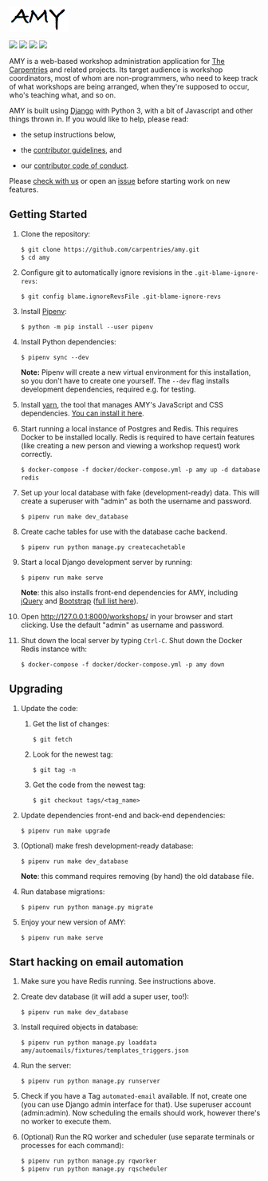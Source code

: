 ![](amy/static/amy-logo.png)

![](https://travis-ci.com/carpentries/amy.svg?branch=main)
[![](https://img.shields.io/badge/python-3.7+-blue.svg)](https://www.python.org/downloads/)
[![](https://img.shields.io/badge/django-2.2+-blue.svg)](https://www.djangoproject.com/)
[![](https://img.shields.io/badge/license-MIT-lightgrey.svg)](LICENSE.md)

AMY is a web-based workshop administration application for [The Carpentries][tc]
and related projects.  Its target audience is workshop
coordinators, most of whom are non-programmers, who need to keep track
of what workshops are being arranged, when they're supposed to occur,
who's teaching what, and so on.

AMY is built using [Django][django] with Python 3, with a bit of Javascript and
other things thrown in.  If you would like to help, please read:

*   the setup instructions below,

*   the [contributor guidelines](.github/CONTRIBUTING.md), and

*   our [contributor code of conduct](.github/CODE_OF_CONDUCT.md).

Please [check with us][contact-address] or open an [issue][issues]
before starting work on new features.

## Getting Started

1.  Clone the repository:

    ~~~
    $ git clone https://github.com/carpentries/amy.git
    $ cd amy
    ~~~

1.  Configure git to automatically ignore revisions in the `.git-blame-ignore-revs`:

    ~~~
    $ git config blame.ignoreRevsFile .git-blame-ignore-revs
    ~~~

1.  Install [Pipenv](https://pipenv.pypa.io/en/latest/):

    ~~~
    $ python -m pip install --user pipenv
    ~~~

1.  Install Python dependencies:

    ~~~
    $ pipenv sync --dev
    ~~~

    **Note:**
    Pipenv will create a new virtual environment for this installation, so you don't
    have to create one yourself.
    The `--dev` flag installs development dependencies, required e.g. for testing.

1.  Install [yarn][yarn], the tool that manages AMY's JavaScript and CSS dependencies. [You can install it here][yarn].

1. Start running a local instance of Postgres and Redis. This requires Docker to be installed locally.  Redis is required to have certain features (like creating a new person and viewing a workshop request) work correctly.

    ~~~
    $ docker-compose -f docker/docker-compose.yml -p amy up -d database redis
    ~~~

1.  Set up your local database with fake (development-ready) data.  This will create a superuser with "admin" as both the username and password.

    ~~~
    $ pipenv run make dev_database
    ~~~

1. Create cache tables for use with the database cache backend.

    ~~~
    $ pipenv run python manage.py createcachetable
    ~~~

1.  Start a local Django development server by running:

    ~~~
    $ pipenv run make serve
    ~~~

    **Note**:  this also installs front-end dependencies for AMY, including [jQuery][jquery] and [Bootstrap][bootstrap] ([full list here](https://github.com/carpentries/amy/blob/develop/package.json)).

1.  Open <http://127.0.0.1:8000/workshops/> in your browser and start clicking. Use the default "admin" as username and password.


1. Shut down the local server by typing `Ctrl-C`.  Shut down the Docker Redis instance with:

    ~~~
    $ docker-compose -f docker/docker-compose.yml -p amy down
    ~~~

## Upgrading

1.  Update the code:

    1.  Get the list of changes:

        ~~~
        $ git fetch
        ~~~

    1.  Look for the newest tag:

        ~~~~
        $ git tag -n
        ~~~~

    1.  Get the code from the newest tag:

        ~~~~
        $ git checkout tags/<tag_name>
        ~~~~

1.  Update dependencies front-end and back-end dependencies:

    ~~~
    $ pipenv run make upgrade
    ~~~

1.  (Optional) make fresh development-ready database:

    ~~~
    $ pipenv run make dev_database
    ~~~

    **Note**:  this command requires removing (by hand) the old database file.

1.  Run database migrations:

    ~~~~
    $ pipenv run python manage.py migrate
    ~~~~

1.  Enjoy your new version of AMY:

    ~~~
    $ pipenv run make serve
    ~~~


## Start hacking on email automation

1. Make sure you have Redis running. See instructions above.

1. Create dev database (it will add a super user, too!):

    ~~~
    $ pipenv run make dev_database
    ~~~

1. Install required objects in database:

    ~~~
    $ pipenv run python manage.py loaddata amy/autoemails/fixtures/templates_triggers.json
    ~~~

1. Run the server:

    ~~~
    $ pipenv run python manage.py runserver
    ~~~

1. Check if you have a Tag `automated-email` available. If not, create one (you can use
   Django admin interface for that). Use superuser account (admin:admin). Now scheduling
   the emails should work, however there's no worker to execute them.

1. (Optional) Run the RQ worker and scheduler (use separate terminals or processes for
   each command):

    ~~~
    $ pipenv run python manage.py rqworker
    $ pipenv run python manage.py rqscheduler
    ~~~


[bootstrap]: https://getbootstrap.com/
[contact-address]: mailto:team@carpentries.org
[django]: https://www.djangoproject.com
[jquery]: https://jquery.com/
[issues]: https://github.com/carpentries/amy/issues
[tc]: https://carpentries.org/
[virtualenv]: https://virtualenv.pypa.io/en/latest/userguide.html
[venv]: https://docs.python.org/3/library/venv.html
[yarn]: https://yarnpkg.com/lang/en/docs/install
